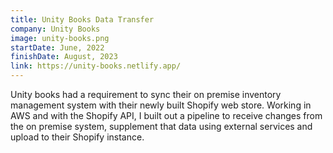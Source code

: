 ```yaml
---
title: Unity Books Data Transfer
company: Unity Books
image: unity-books.png
startDate: June, 2022
finishDate: August, 2023
link: https://unity-books.netlify.app/
---
```


Unity books had a requirement to sync their on premise inventory management system with their newly built Shopify web store. Working in AWS and with the Shopify API, I built out a pipeline to receive changes from the on premise system, supplement that data using external services and upload to their Shopify instance.
